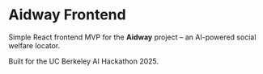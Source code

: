 
# Aidway Frontend

Simple React frontend MVP for the **Aidway** project – an AI-powered social welfare locator.

Built for the UC Berkeley AI Hackathon 2025.

